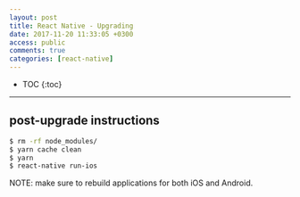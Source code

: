 ```yaml
---
layout: post
title: React Native - Upgrading
date: 2017-11-20 11:33:05 +0300
access: public
comments: true
categories: [react-native]
---
```


<!-- more -->

* TOC
{:toc}
<hr>

## post-upgrade instructions

```sh
$ rm -rf node_modules/
$ yarn cache clean
$ yarn
$ react-native run-ios
```

NOTE: make sure to rebuild applications for both iOS and Android.
